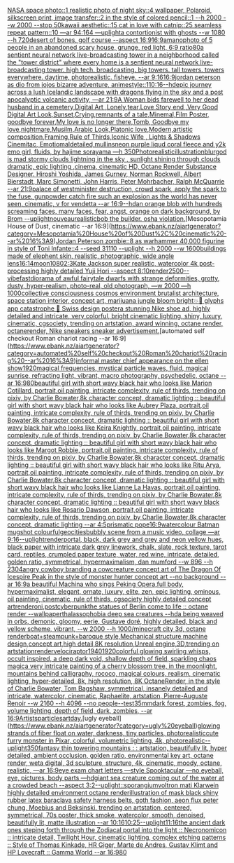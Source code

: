 [NASA space photo::1 realistic photo of night sky::4 wallpaper, Polaroid, silkscreen print, image transfer::2 in the style of colored pencil::1 --h 2000 --w 2000 --stop 50](https://www.ebank.nz/aiartgenerator?category=NASA%20space%20photo%3A%3A1%20realistic%20photo%20of%20night%20sky%3A%3A4%20wallpaper%2C%20Polaroid%2C%20silkscreen%20print%2C%20image%20transfer%3A%3A2%20in%20the%20style%20of%20colored%20pencil%3A%3A1%20--h%202000%20--w%202000%20--stop%2050)[kawaii aesthetic::15 cat in love with catnip::25 seamless repeat pattern::10  —ar 94:164 —uplight](https://www.ebank.nz/aiartgenerator?category=kawaii%20aesthetic%3A%3A15%20cat%20in%20love%20with%20catnip%3A%3A25%20seamless%20repeat%20pattern%3A%3A10%20%20%E2%80%94ar%2094%3A164%20%E2%80%94uplight)[a contortionist with ghosts --w 1080 --h 720](https://www.ebank.nz/aiartgenerator?category=a%20contortionist%20with%20ghosts%20--w%201080%20--h%20720)[desert of bones, golf course --aspect 16:9](https://www.ebank.nz/aiartgenerator?category=desert%20of%20bones%2C%20golf%20course%20--aspect%2016%3A9)[16:9](https://www.ebank.nz/aiartgenerator?category=16%3A9)[amano](https://www.ebank.nz/aiartgenerator?category=amano)[photo of 5 people in an abandoned scary house, grunge, red light, 6:9 ratio](https://www.ebank.nz/aiartgenerator?category=photo%20of%205%20people%20in%20an%20abandoned%20scary%20house%2C%20grunge%2C%20red%20light%2C%206%3A9%20ratio)[80](https://www.ebank.nz/aiartgenerator?category=80)[a sentient neural network live-broadcasting tower in a neighborhood called the "tower district" where every home is a sentient neural network live-broadcasting tower.  high tech. broadcasting. big towers. tall towers.  towers everywhere.  daytime, photorealistic.  fisheye.  --ar 9:16](https://www.ebank.nz/aiartgenerator?category=a%20sentient%20neural%20network%20live-broadcasting%20tower%20in%20a%20neighborhood%20called%20the%20%22tower%20district%22%20where%20every%20home%20is%20a%20sentient%20neural%20network%20live-broadcasting%20tower.%20%20high%20tech.%20broadcasting.%20big%20towers.%20tall%20towers.%20%20towers%20everywhere.%20%20daytime%2C%20photorealistic.%20%20fisheye.%20%20--ar%209%3A16)[16:9](https://www.ebank.nz/aiartgenerator?category=16%3A9)[jordan peterson as dio from jojos bizarre adventure, anime](https://www.ebank.nz/aiartgenerator?category=jordan%20peterson%20as%20dio%20from%20jojos%20bizarre%20adventure%2C%20anime)[style](https://www.ebank.nz/aiartgenerator?category=style)[::1](https://www.ebank.nz/aiartgenerator?category=%3A%3A1)[10:16](https://www.ebank.nz/aiartgenerator?category=10%3A16)[--hd](https://www.ebank.nz/aiartgenerator?category=--hd)[epic journey across a lush Icelandic landscape with dragons flying in the sky and a post apocalyptic volcanic activity, —ar 21:9](https://www.ebank.nz/aiartgenerator?category=epic%20journey%20across%20a%20lush%20Icelandic%20landscape%20with%20dragons%20flying%20in%20the%20sky%20and%20a%20post%20apocalyptic%20volcanic%20activity%2C%20%E2%80%94ar%2021%3A9)[A Woman bids farewell to her dead husband in a cemetery,Digital Art ,Lonely,tear,Love Story end ,Very Good Digital Art Look,Sunset,Crying,remnants of a tale,Minemal,Film Poster, goodbye forever,My love is no longer there,Tomb, Goodbye my love,nightmare,Musilm,Arabic Look,Platonic love,Modern,artistic composition,Framing,Rule of Thirds,Iconic Wife , Lights & Shadows Cinemitac, Emotiomal](https://www.ebank.nz/aiartgenerator?category=A%20Woman%20bids%20farewell%20to%20her%20dead%20husband%20in%20a%20cemetery%2CDigital%20Art%20%2CLonely%2Ctear%2CLove%20Story%20end%20%2CVery%20Good%20Digital%20Art%20Look%2CSunset%2CCrying%2Cremnants%20of%20a%20tale%2CMinemal%2CFilm%20Poster%2C%20goodbye%20forever%2CMy%20love%20is%20no%20longer%20there%2CTomb%2C%20Goodbye%20my%20love%2Cnightmare%2CMusilm%2CArabic%20Look%2CPlatonic%20love%2CModern%2Cartistic%20composition%2CFraming%2CRule%20of%20Thirds%2CIconic%20Wife%20%2C%20Lights%20%26%20Shadows%20Cinemitac%2C%20Emotiomal)[detailed,](https://www.ebank.nz/aiartgenerator?category=detailed%2C)[mullins](https://www.ebank.nz/aiartgenerator?category=mullins)[neon purple liqud coral fleece and y2k emo girl, fluids, by hajime sorayama —h 350](https://www.ebank.nz/aiartgenerator?category=neon%20purple%20liqud%20coral%20fleece%20and%20y2k%20emo%20girl%2C%20fluids%2C%20by%20hajime%20sorayama%20%E2%80%94h%20350)[Photorealistic](https://www.ebank.nz/aiartgenerator?category=Photorealistic)[illustration](https://www.ebank.nz/aiartgenerator?category=illustration)[blur](https://www.ebank.nz/aiartgenerator?category=blur)[god is mad stormy clouds lightning in the sky , sunlight shining through clouds dramatic, epic lighting ,cinema, cinematic HD, Octane Render Substance Designer. Hiroshi Yoshida, James Gurney, Norman Rockwell, Albert Bierstadt, Marc Simonetti, John Harris, Peter Mohrbacher, Ralph McQuarrie --ar 21:9](https://www.ebank.nz/aiartgenerator?category=god%20is%20mad%20stormy%20clouds%20lightning%20in%20the%20sky%20%2C%20sunlight%20shining%20through%20clouds%20dramatic%2C%20epic%20lighting%20%2Ccinema%2C%20cinematic%20HD%2C%20Octane%20Render%20Substance%20Designer.%20Hiroshi%20Yoshida%2C%20James%20Gurney%2C%20Norman%20Rockwell%2C%20Albert%20Bierstadt%2C%20Marc%20Simonetti%2C%20John%20Harris%2C%20Peter%20Mohrbacher%2C%20Ralph%20McQuarrie%20--ar%2021%3A9)[palace of westminister destruction, crowd spark, apply the spark to the fuse,  gunpowder catch fire such an explosion as the world has never seen, cinematic, v for vendetta --ar 16:9](https://www.ebank.nz/aiartgenerator?category=palace%20of%20westminister%20destruction%2C%20crowd%20spark%2C%20apply%20the%20spark%20to%20the%20fuse%2C%20%20gunpowder%20catch%20fire%20such%20an%20explosion%20as%20the%20world%20has%20never%20seen%2C%20cinematic%2C%20v%20for%20vendetta%20--ar%2016%3A9)[--hd](https://www.ebank.nz/aiartgenerator?category=--hd)[an orange blob with hundreds screaming faces, many faces, fear, angst, orange on dark background, by Brom --uplight](https://www.ebank.nz/aiartgenerator?category=an%20orange%20blob%20with%20hundreds%20screaming%20faces%2C%20many%20faces%2C%20fear%2C%20angst%2C%20orange%20on%20dark%20background%2C%20by%20Brom%20--uplight)[nouveau](https://www.ebank.nz/aiartgenerator?category=nouveau)[realistic](https://www.ebank.nz/aiartgenerator?category=realistic)[bob the builder. osha violation.](https://www.ebank.nz/aiartgenerator?category=bob%20the%20builder.%20osha%20violation.)[Mesopotamia House of Dust, cinematic --ar 16:9](https://www.ebank.nz/aiartgenerator?category=Mesopotamia%20House%20of%20Dust%2C%20cinematic%20--ar%2016%3A9)[Jordan Peterson zombie::8 as warhammer 40,000 figurine in style of Toni Infante::4 --seed 31110 --uplight --h 2000 --w 1600](https://www.ebank.nz/aiartgenerator?category=Jordan%20Peterson%20zombie%3A%3A8%20as%20warhammer%2040%2C000%20figurine%20in%20style%20of%20Toni%20Infante%3A%3A4%20--seed%2031110%20--uplight%20--h%202000%20--w%201600)[buildings made of elephent skin, realistic, photographic, wide angle lens](https://www.ebank.nz/aiartgenerator?category=buildings%20made%20of%20elephent%20skin%2C%20realistic%2C%20photographic%2C%20wide%20angle%20lens)[16:14](https://www.ebank.nz/aiartgenerator?category=16%3A14)[moon](https://www.ebank.nz/aiartgenerator?category=moon)[1080](https://www.ebank.nz/aiartgenerator?category=1080)[2:3](https://www.ebank.nz/aiartgenerator?category=2%3A3)[Kate Jackson super realistic, watercolor 4k post-processing highly detailed Yuji Hori --aspect 8:10](https://www.ebank.nz/aiartgenerator?category=Kate%20Jackson%20super%20realistic%2C%20watercolor%204k%20post-processing%20highly%20detailed%20Yuji%20Hori%20--aspect%208%3A10)[render](https://www.ebank.nz/aiartgenerator?category=render)[2500](https://www.ebank.nz/aiartgenerator?category=2500)[--vibefast](https://www.ebank.nz/aiartgenerator?category=--vibefast)[diorama of awful fairytale dwarfs with strange deformities, grotty, dusty, hyper-realism, photo-real, old photograph, —w 2000 —h 1000](https://www.ebank.nz/aiartgenerator?category=diorama%20of%20awful%20fairytale%20dwarfs%20with%20strange%20deformities%2C%20grotty%2C%20dusty%2C%20hyper-realism%2C%20photo-real%2C%20old%20photograph%2C%20%E2%80%94w%202000%20%E2%80%94h%201000)[collective consciousness cosmos environment brutalist architecture, space station interior, concept art, marijuana jungle bloom bright](https://www.ebank.nz/aiartgenerator?category=collective%20consciousness%20cosmos%20environment%20brutalist%20architecture%2C%20space%20station%20interior%2C%20concept%20art%2C%20marijuana%20jungle%20bloom%20bright)[💥🧠 glyphs app catastrophe 🥬 Swiss design poster](https://www.ebank.nz/aiartgenerator?category=%F0%9F%92%A5%F0%9F%A7%A0%20glyphs%20app%20catastrophe%20%F0%9F%A5%AC%20Swiss%20design%20poster)[a stunning Nike shoe ad, highly detailed and intricate, very colorful, bright cinematic lighting, shiny, luxury, cinematic, cgsociety, trending on artstation, award winning, octane render, octanerender, Nike sneakers sneaker advertisement.](https://www.ebank.nz/aiartgenerator?category=a%20stunning%20Nike%20shoe%20ad%2C%20highly%20detailed%20and%20intricate%2C%20very%20colorful%2C%20bright%20cinematic%20lighting%2C%20shiny%2C%20luxury%2C%20cinematic%2C%20cgsociety%2C%20trending%20on%20artstation%2C%20award%20winning%2C%20octane%20render%2C%20octanerender%2C%20Nike%20sneakers%20sneaker%20advertisement.)[automated self checkout Roman chariot racing --ar 16:9](https://www.ebank.nz/aiartgenerator?category=automated%20self%20checkout%20Roman%20chariot%20racing%20--ar%2016%3A9)[informal master chief appearance on the ellen show](https://www.ebank.nz/aiartgenerator?category=informal%20master%20chief%20appearance%20on%20the%20ellen%20show)[1920](https://www.ebank.nz/aiartgenerator?category=1920)[magical frequencies, mystical particle waves, fluid, magical sunrise, refracting light, vibrant, macro photography, psychedelic, octane --ar 16:9](https://www.ebank.nz/aiartgenerator?category=magical%20frequencies%2C%20mystical%20particle%20waves%2C%20fluid%2C%20magical%20sunrise%2C%20refracting%20light%2C%20vibrant%2C%20macro%20photography%2C%20psychedelic%2C%20octane%20--ar%2016%3A9)[80](https://www.ebank.nz/aiartgenerator?category=80)[beautiful girl with short wavy black hair who looks like Marion Cotillard, portrait,oil painting, intricate complexity, rule of thirds, trending on pixiv, by Charlie Bowater,8k character concept, dramatic lighting :: beautiful girl with short wavy black hair who looks like Aubrey Plaza, portrait,oil painting, intricate complexity, rule of thirds, trending on pixiv, by Charlie Bowater,8k character concept, dramatic lighting :: beautiful girl with short wavy black hair who looks like Keira Knightly, portrait,oil painting, intricate complexity, rule of thirds, trending on pixiv, by Charlie Bowater,8k character concept, dramatic lighting :: beautiful girl with short wavy black hair who looks like Margot Robbie, portrait,oil painting, intricate complexity, rule of thirds, trending on pixiv, by Charlie Bowater,8k character concept, dramatic lighting :: beautiful girl with short wavy black hair who looks like Ritu Arya, portrait,oil painting, intricate complexity, rule of thirds, trending on pixiv, by Charlie Bowater,8k character concept, dramatic lighting :: beautiful girl with short wavy black hair who looks like Lianne La Havas, portrait,oil painting, intricate complexity, rule of thirds, trending on pixiv, by Charlie Bowater,8k character concept, dramatic lighting :: beautiful girl with short wavy black hair who looks like Rosario Dawson, portrait,oil painting, intricate complexity, rule of thirds, trending on pixiv, by Charlie Bowater,8k character concept, dramatic lighting --ar 4:5](https://www.ebank.nz/aiartgenerator?category=beautiful%20girl%20with%20short%20wavy%20black%20hair%20who%20looks%20like%20Marion%20Cotillard%2C%20portrait%2Coil%20painting%2C%20intricate%20complexity%2C%20rule%20of%20thirds%2C%20trending%20on%20pixiv%2C%20by%20Charlie%20Bowater%2C8k%20character%20concept%2C%20dramatic%20lighting%20%3A%3A%20beautiful%20girl%20with%20short%20wavy%20black%20hair%20who%20looks%20like%20Aubrey%20Plaza%2C%20portrait%2Coil%20painting%2C%20intricate%20complexity%2C%20rule%20of%20thirds%2C%20trending%20on%20pixiv%2C%20by%20Charlie%20Bowater%2C8k%20character%20concept%2C%20dramatic%20lighting%20%3A%3A%20beautiful%20girl%20with%20short%20wavy%20black%20hair%20who%20looks%20like%20Keira%20Knightly%2C%20portrait%2Coil%20painting%2C%20intricate%20complexity%2C%20rule%20of%20thirds%2C%20trending%20on%20pixiv%2C%20by%20Charlie%20Bowater%2C8k%20character%20concept%2C%20dramatic%20lighting%20%3A%3A%20beautiful%20girl%20with%20short%20wavy%20black%20hair%20who%20looks%20like%20Margot%20Robbie%2C%20portrait%2Coil%20painting%2C%20intricate%20complexity%2C%20rule%20of%20thirds%2C%20trending%20on%20pixiv%2C%20by%20Charlie%20Bowater%2C8k%20character%20concept%2C%20dramatic%20lighting%20%3A%3A%20beautiful%20girl%20with%20short%20wavy%20black%20hair%20who%20looks%20like%20Ritu%20Arya%2C%20portrait%2Coil%20painting%2C%20intricate%20complexity%2C%20rule%20of%20thirds%2C%20trending%20on%20pixiv%2C%20by%20Charlie%20Bowater%2C8k%20character%20concept%2C%20dramatic%20lighting%20%3A%3A%20beautiful%20girl%20with%20short%20wavy%20black%20hair%20who%20looks%20like%20Lianne%20La%20Havas%2C%20portrait%2Coil%20painting%2C%20intricate%20complexity%2C%20rule%20of%20thirds%2C%20trending%20on%20pixiv%2C%20by%20Charlie%20Bowater%2C8k%20character%20concept%2C%20dramatic%20lighting%20%3A%3A%20beautiful%20girl%20with%20short%20wavy%20black%20hair%20who%20looks%20like%20Rosario%20Dawson%2C%20portrait%2Coil%20painting%2C%20intricate%20complexity%2C%20rule%20of%20thirds%2C%20trending%20on%20pixiv%2C%20by%20Charlie%20Bowater%2C8k%20character%20concept%2C%20dramatic%20lighting%20--ar%204%3A5)[prismatic pope](https://www.ebank.nz/aiartgenerator?category=prismatic%20pope)[16:9](https://www.ebank.nz/aiartgenerator?category=16%3A9)[watercolour Batman mugshot colourful](https://www.ebank.nz/aiartgenerator?category=watercolour%20Batman%20mugshot%20colourful)[geocities](https://www.ebank.nz/aiartgenerator?category=geocities)[bubbly scene from a music video, collage —ar 9:16](https://www.ebank.nz/aiartgenerator?category=bubbly%20scene%20from%20a%20music%20video%2C%20collage%20%E2%80%94ar%209%3A16)[--uplight](https://www.ebank.nz/aiartgenerator?category=--uplight)[render](https://www.ebank.nz/aiartgenerator?category=render)[portal, black, dark grey and grey and neon yellow hues, black paper with intricate dark grey linework, chalk, slate, rock texture, tarot card, reptiles, crumpled paper texture, water, red wine, intricate, detailed, golden ratio, symmetrical, hypermaximalism, dan mumford  --w 896  --h 2304](https://www.ebank.nz/aiartgenerator?category=portal%2C%20black%2C%20dark%20grey%20and%20grey%20and%20neon%20yellow%20hues%2C%20black%20paper%20with%20intricate%20dark%20grey%20linework%2C%20chalk%2C%20slate%2C%20rock%20texture%2C%20tarot%20card%2C%20reptiles%2C%20crumpled%20paper%20texture%2C%20water%2C%20red%20wine%2C%20intricate%2C%20detailed%2C%20golden%20ratio%2C%20symmetrical%2C%20hypermaximalism%2C%20dan%20mumford%20%20--w%20896%20%20--h%202304)[angry cowboy branding a cow](https://www.ebank.nz/aiartgenerator?category=angry%20cowboy%20branding%20a%20cow)[creature concept art of The Dragon Of Icespire Peak in the style of monster hunter concept art --no background --ar 16:9](https://www.ebank.nz/aiartgenerator?category=creature%20concept%20art%20of%20The%20Dragon%20Of%20Icespire%20Peak%20in%20the%20style%20of%20monster%20hunter%20concept%20art%20--no%20background%20--ar%2016%3A9)[a beautiful Machina who sings Peking Opera,full body, hypermaximalist, elegant, ornate, luxury, elite, zen, epic lighting,  ominous, oil painting, cinematic,  rule of thirds, cgsociety highly detailed concept art](https://www.ebank.nz/aiartgenerator?category=a%20beautiful%20Machina%20who%20sings%20Peking%20Opera%2Cfull%20body%2C%20hypermaximalist%2C%20elegant%2C%20ornate%2C%20luxury%2C%20elite%2C%20zen%2C%20epic%20lighting%2C%20%20ominous%2C%20oil%20painting%2C%20cinematic%2C%20%20rule%20of%20thirds%2C%20cgsociety%20highly%20detailed%20concept%20art)[render](https://www.ebank.nz/aiartgenerator?category=render)[oni,postcyberpunk](https://www.ebank.nz/aiartgenerator?category=oni%2Cpostcyberpunk)[the statues of Berlin come to life :: octane render --wallpaper](https://www.ebank.nz/aiartgenerator?category=the%20statues%20of%20Berlin%20come%20to%20life%20%3A%3A%20octane%20render%20--wallpaper)[thalassophobia deep sea creatures --hd](https://www.ebank.nz/aiartgenerator?category=thalassophobia%20deep%20sea%20creatures%20--hd)[a being weaved in orbs, demonic, gloomy, eerie, Gustave doré, highly detailed, black and yellow scheme, vibrant, --w 2000 --h 1000](https://www.ebank.nz/aiartgenerator?category=a%20being%20weaved%20in%20orbs%2C%20demonic%2C%20gloomy%2C%20eerie%2C%20Gustave%20dor%C3%A9%2C%20highly%20detailed%2C%20black%20and%20yellow%20scheme%2C%20vibrant%2C%20--w%202000%20--h%201000)[/minecraft city 3d, octane render](https://www.ebank.nz/aiartgenerator?category=/minecraft%20city%203d%2C%20octane%20render)[boat+steampunk+baroque style,Mechanical structure,machine design,concept art,high detail,8K resolution,Unreal engine,3D,trending on artstation](https://www.ebank.nz/aiartgenerator?category=boat%2Bsteampunk%2Bbaroque%20style%2CMechanical%20structure%2Cmachine%20design%2Cconcept%20art%2Chigh%20detail%2C8K%20resolution%2CUnreal%20engine%2C3D%2Ctrending%20on%20artstation)[render](https://www.ebank.nz/aiartgenerator?category=render)[velociraptor](https://www.ebank.nz/aiartgenerator?category=velociraptor)[1940](https://www.ebank.nz/aiartgenerator?category=1940)[1920](https://www.ebank.nz/aiartgenerator?category=1920)[colorful glowing swirling whisps, occult inspired, a deep dark void, shallow depth of field, sparkling chaos magic](https://www.ebank.nz/aiartgenerator?category=colorful%20glowing%20swirling%20whisps%2C%20occult%20inspired%2C%20a%20deep%20dark%20void%2C%20shallow%20depth%20of%20field%2C%20sparkling%20chaos%20magic)[a very intricate painting of a cherry blossom tree, in the moonlight, mountains behind calligraphy, rococo, magical colours, realism, cinematic lighting, hyper-detailed, 8k, high resolution, 8K OctaneRender, in the style of Charlie Bowater, Tom Bagshaw, symmetrical, insanely detailed and intricate, watercolor, cinematic, Raphaelite, artstation, Pierre-Auguste Renoir --w 2160 --h 4096 --no people](https://www.ebank.nz/aiartgenerator?category=a%20very%20intricate%20painting%20of%20a%20cherry%20blossom%20tree%2C%20in%20the%20moonlight%2C%20mountains%20behind%20calligraphy%2C%20rococo%2C%20magical%20colours%2C%20realism%2C%20cinematic%20lighting%2C%20hyper-detailed%2C%208k%2C%20high%20resolution%2C%208K%20OctaneRender%2C%20in%20the%20style%20of%20Charlie%20Bowater%2C%20Tom%20Bagshaw%2C%20symmetrical%2C%20insanely%20detailed%20and%20intricate%2C%20watercolor%2C%20cinematic%2C%20Raphaelite%2C%20artstation%2C%20Pierre-Auguste%20Renoir%20--w%202160%20--h%204096%20--no%20people)[--test](https://www.ebank.nz/aiartgenerator?category=--test)[35mm](https://www.ebank.nz/aiartgenerator?category=35mm)[dark forest, zombies, fog, volume lighting, depth of field, dark, zombies,  --ar 16:9](https://www.ebank.nz/aiartgenerator?category=dark%20forest%2C%20zombies%2C%20fog%2C%20volume%20lighting%2C%20depth%20of%20field%2C%20dark%2C%20zombies%2C%20%20--ar%2016%3A9)[Artists](https://www.ebank.nz/aiartgenerator?category=Artists)[particles](https://www.ebank.nz/aiartgenerator?category=particles)[art](https://www.ebank.nz/aiartgenerator?category=art)[day.](https://www.ebank.nz/aiartgenerator?category=day.)[ugly eyeball](https://www.ebank.nz/aiartgenerator?category=ugly%20eyeball)[glowing strands of fiber float on water, darkness, tiny particles, photorealistic](https://www.ebank.nz/aiartgenerator?category=glowing%20strands%20of%20fiber%20float%20on%20water%2C%20darkness%2C%20tiny%20particles%2C%20photorealistic)[cute furry monster in Pixar, colorful, volumetric lighting, 4k, photorealistic](https://www.ebank.nz/aiartgenerator?category=cute%20furry%20monster%20in%20Pixar%2C%20colorful%2C%20volumetric%20lighting%2C%204k%2C%20photorealistic)[--uplight](https://www.ebank.nz/aiartgenerator?category=--uplight)[350](https://www.ebank.nz/aiartgenerator?category=350)[fantasy thin towering mountains : : artstation, beautifully lit, hyper detailed, ambient occlusion, golden ratio, environmental key art, octane render, weta digital, 3d sculpture, structure, 4k, cinematic, moody, octane, realistic, —ar 16:9](https://www.ebank.nz/aiartgenerator?category=fantasy%20thin%20towering%20mountains%20%3A%20%3A%20artstation%2C%20beautifully%20lit%2C%20hyper%20detailed%2C%20ambient%20occlusion%2C%20golden%20ratio%2C%20environmental%20key%20art%2C%20octane%20render%2C%20weta%20digital%2C%203d%20sculpture%2C%20structure%2C%204k%2C%20cinematic%2C%20moody%2C%20octane%2C%20realistic%2C%20%E2%80%94ar%2016%3A9)[eye exam chart letters —style Spooktacular —no eyeball, eye, pictures, body parts —hd](https://www.ebank.nz/aiartgenerator?category=eye%20exam%20chart%20letters%20%E2%80%94style%20Spooktacular%20%E2%80%94no%20eyeball%2C%20eye%2C%20pictures%2C%20body%20parts%20%E2%80%94hd)[giant sea creature coming out of the water at a crowded beach --aspect 3:2](https://www.ebank.nz/aiartgenerator?category=giant%20sea%20creature%20coming%20out%20of%20the%20water%20at%20a%20crowded%20beach%20--aspect%203%3A2)[--uplight](https://www.ebank.nz/aiartgenerator?category=--uplight)[::](https://www.ebank.nz/aiartgenerator?category=%3A%3A)[sporangium](https://www.ebank.nz/aiartgenerator?category=sporangium)[voltron mati Klarwein highly detailed environment octane render](https://www.ebank.nz/aiartgenerator?category=voltron%20mati%20Klarwein%20highly%20detailed%20environment%20octane%20render)[illustration of mask black shiny rubber latex baraclava safety harness belts, goth fashion, aeon flux peter chung, Moebius and Beksinski. trending on artstation, centered, symmetrical, 70s poster, thick smoke, watercolor, smooth, denoised, beautifully lit, matte illustration --ar 10:16](https://www.ebank.nz/aiartgenerator?category=illustration%20of%20mask%20black%20shiny%20rubber%20latex%20baraclava%20safety%20harness%20belts%2C%20goth%20fashion%2C%20aeon%20flux%20peter%20chung%2C%20Moebius%20and%20Beksinski.%20trending%20on%20artstation%2C%20centered%2C%20symmetrical%2C%2070s%20poster%2C%20thick%20smoke%2C%20watercolor%2C%20smooth%2C%20denoised%2C%20beautifully%20lit%2C%20matte%20illustration%20--ar%2010%3A16)[10:25](https://www.ebank.nz/aiartgenerator?category=10%3A25)[--uplight](https://www.ebank.nz/aiartgenerator?category=--uplight)[11:16](https://www.ebank.nz/aiartgenerator?category=11%3A16)[the ancient dark ones steping forth through the Zodiacal portal into the light :: Necronomicon :: intricate detail, Twilight Hour,  cinematic lighting, complex etching patterns :: Style of Thomas Kinkade, HR Giger, Marte de Andres, Gustav Klimt and HP Lovecraft :: Gamma World --ar 16:9](https://www.ebank.nz/aiartgenerator?category=the%20ancient%20dark%20ones%20steping%20forth%20through%20the%20Zodiacal%20portal%20into%20the%20light%20%3A%3A%20Necronomicon%20%3A%3A%20intricate%20detail%2C%20Twilight%20Hour%2C%20%20cinematic%20lighting%2C%20complex%20etching%20patterns%20%3A%3A%20Style%20of%20Thomas%20Kinkade%2C%20HR%20Giger%2C%20Marte%20de%20Andres%2C%20Gustav%20Klimt%20and%20HP%20Lovecraft%20%3A%3A%20Gamma%20World%20--ar%2016%3A9)[80](https://www.ebank.nz/aiartgenerator?category=80)